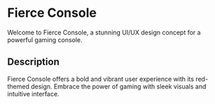 # Fierce Console

Welcome to Fierce Console, a stunning UI/UX design concept for a powerful gaming console.

## Description

Fierce Console offers a bold and vibrant user experience with its red-themed design. Embrace the power of gaming with sleek visuals and intuitive interface.
